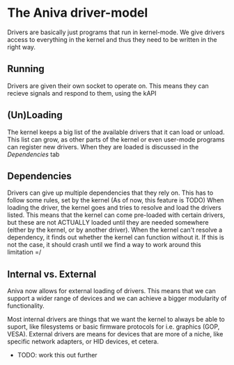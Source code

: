 # The Aniva driver-model

Drivers are basically just programs that run in kernel-mode. We give drivers access to everything in the kernel and thus 
they need to be written in the right way.

## Running

Drivers are given their own socket to operate on. This means they can recieve signals and respond to them, using the kAPI

## (Un)Loading

The kernel keeps a big list of the available drivers that it can load or unload. This list can grow, as other parts of the 
kernel or even user-mode programs can register new drivers. When they are loaded is discussed in the *Dependencies* tab

## Dependencies

Drivers can give up multiple dependencies that they rely on. This has to follow some rules, set by the kernel
(As of now, this feature is TODO)
When loading the driver, the kernel goes and tries to resolve and load the drivers listed. This means that the 
kernel can come pre-loaded with certain drivers, but these are not ACTUALLY loaded until they are needed somewhere 
(either by the kernel, or by another driver). When the kernel can't resolve a dependency, it finds out whether the kernel
can function without it. If this is not the case, it should crash until we find a way to work around this limitation =/

## Internal vs. External

Aniva now allows for external loading of drivers. This means that we can support a wider range of devices and we can achieve 
a bigger modularity of functionality. 

Most internal drivers are things that we want the kernel to always be able to suport, like filesystems or basic firmware protocols 
for i.e. graphics (GOP, VESA). External drivers are means for devices that are more of a niche, like specific network adapters, or
HID devices, et cetera.

- TODO: work this out further
